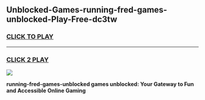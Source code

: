 
## Unblocked-Games-running-fred-games-unblocked-Play-Free-dc3tw
<h3>
<a href="https://premium76.site?title=running-fred-games-unblocked&ref=10A">CLICK TO PLAY</a></h3>
<hr>

<h3>
<a href="https://premium76.site?title=running-fred-games-unblocked&ref=10A">CLICK 2 PLAY</a>
  
</h3>

<a href="https://premium76.site?title=running-fred-games-unblocked&ref=10A"><img src="https://clearcache.store/games.png"></a>


**running-fred-games-unblocked games unblocked: Your Gateway to Fun and Accessible Online Gaming**
